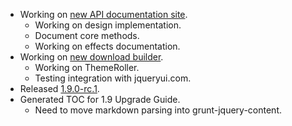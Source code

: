 * Working on [new API documentation site](https://github.com/jquery/api.jqueryui.com).
  * Working on design implementation.
  * Document core methods.
  * Working on effects documentation.
* Working on [new download builder](https://github.com/jquery/download.jqueryui.com).
  * Working on ThemeRoller.
  * Testing integration with jqueryui.com.
* Released [1.9.0-rc.1](http://blog.jqueryui.com/2012/08/jquery-ui-1-9-rc/).
* Generated TOC for 1.9 Upgrade Guide.
  * Need to move markdown parsing into grunt-jquery-content.

